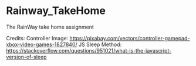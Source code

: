 # Rainway_TakeHome
The RainWay take home assignment


Credits:
Controller Image: https://pixabay.com/vectors/controller-gamepad-xbox-video-games-1827840/
JS Sleep Method: https://stackoverflow.com/questions/951021/what-is-the-javascript-version-of-sleep